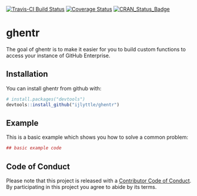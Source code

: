 
<!-- README.md is generated from README.Rmd. Please edit that file -->
[![Travis-CI Build Status](https://travis-ci.org/ijlyttle/ghentr.svg?branch=master)](https://travis-ci.org/ijlyttle/ghentr) [![Coverage Status](https://img.shields.io/codecov/c/github/ijlyttle/ghentr/master.svg)](https://codecov.io/github/ijlyttle/ghentr?branch=master) [![CRAN\_Status\_Badge](https://www.r-pkg.org/badges/version/ghentr)](https://cran.r-project.org/package=ghentr)

ghentr
======

The goal of ghentr is to make it easier for you to build custom functions to access your instance of GitHub Enterprise.

Installation
------------

You can install ghentr from github with:

``` r
# install.packages("devtools")
devtools::install_github("ijlyttle/ghentr")
```

Example
-------

This is a basic example which shows you how to solve a common problem:

``` r
## basic example code
```

Code of Conduct
---------------

Please note that this project is released with a [Contributor Code of Conduct](CONDUCT.md). By participating in this project you agree to abide by its terms.
